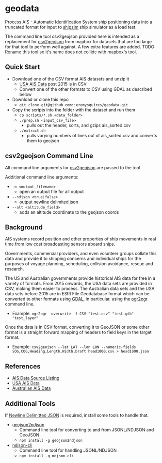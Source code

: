 # geodata

Process AIS - Automatic Identification System ship positioning data into a truncated format for input to [shipsim](https://github.com/jeremysquires/shipsim) ship simulator as a load test.

The command line tool csv2geojson provided here is intended as a replacement for [csv2geojson](http://mapbox.github.io/csv2geojson/) from mapbox for datasets that are too large for that tool to perform well against. A few extra features are added. TODO: Rename this tool so it's name does not collide with mapbox's tool.

## Quick Start

* Download one of the CSV format AIS datasets and unzip it
  * [USA AIS Data](https://marinecadastre.gov/ais/) post 2015 is in CSV
  * Convert one of the other formats to CSV using GDAL as described below
* Download or clone this repo
  * `git clone git@github.com:jeremysquires/geodata.git`
* Copy the scripts into the folder with the dataset and run them
  * `cp scripts/*.sh <data_folder>`
  * `./prep.sh <input_csv_file>`
    * pulls out the header, sorts, and gzips ais_sorted.csv
  * `./extract.sh`
    * pulls varying numbers of lines out of ais_sorted.csv and converts them to geojson

## csv2geojson Command Line

All command line arguments for [csv2geojson](http://mapbox.github.io/csv2geojson/) are passed to the tool.

Additional command line arguments:

* `-o <output_filename>`
  * open an output file for all output
* `--ndjson <true|false>`
  * output newline delimited json
* `--alt <altitude_field>`
  * adds an altitude coordinate to the geojson coords

## Background

AIS systems record position and other properties of ship movements in real time from low cost broadcasting sensors aboard ships.

Governments, commercial providers, and even volunteer groups collate this data and provide it to shipping concerns and individual ships for the purposes of voyage planning, scheduling, collision avoidance, rescue and research.

The US and Australian governments provide historical AIS data for free in a variety of formats. From 2015 onwards, the USA data sets are provided in CSV, making them easier to process. The Australian data sets and the USA data sets before 2015 are in ESRI File Geodatabase format which can be converted to other formats using [GDAL](https://www.osgeo.org/projects/gdal/), in particular, using the [ogr2ogr](https://github.com/OSGeo/gdal) command line.

* Example: `ogr2ogr -overwrite -f CSV "test.csv" "test.gdb" "test_layer"`

Once the data is in CSV format, converting it to GeoJSON or some other format is a straight forward mapping of headers to field keys in the target format.

* Example: `csv2geojson --lat LAT --lon LON --numeric-fields SOG,COG,Heading,Length,Width,Draft head1000.csv > head1000.json`

## References

* [AIS Data Source Listing](https://mods.marin.nl/plugins/servlet/mobile?contentId=28770764#content/view/28770764)
* [USA AIS Data](https://marinecadastre.gov/ais/)
* [Australian AIS Data](https://en.wikipedia.org/wiki/Automatic_identification_system)

## Additional Tools

If [Newline Delimitted JSON](http://ndjson.org/) is required, install some tools to handle that.

* [geojson2ndjson](https://www.npmjs.com/package/geojson2ndjson)
  * Command line tool for converting to and from JSONL/NDJSON and GeoJSON
  * `npm install -g geojson2ndjson`
* [ndjson-cli](https://www.npmjs.com/package/ndjson-cli)
  * Command line tool for handling JSONL/NDJSON
  * `npm install -g ndjson-cli`
